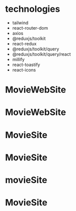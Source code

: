 # technologies

- tailwind
- react-router-dom
- axios
- @reduxjs/toolkit
- react-redux
- @reduxjs/toolkit/query
- @reduxjs/toolkit/query/react
- millify
- react-toastify
- react-icons

# MovieWebSite
# MovieWebSite
# MovieSite
# MovieSite
# movieSite
# MovieSite
